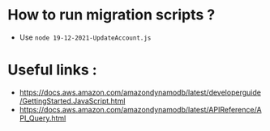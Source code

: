 # How to run migration scripts ?

- Use `node 19-12-2021-UpdateAccount.js`

# Useful links :

- https://docs.aws.amazon.com/amazondynamodb/latest/developerguide/GettingStarted.JavaScript.html
- https://docs.aws.amazon.com/amazondynamodb/latest/APIReference/API_Query.html
